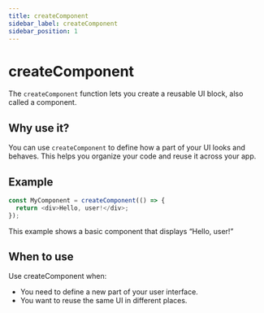 ```yaml
---
title: createComponent
sidebar_label: createComponent
sidebar_position: 1
---
```


# createComponent
The `createComponent` function lets you create a reusable UI block, also called a component.
## Why use it?
You can use `createComponent` to define how a part of your UI looks and behaves. This helps you organize your code and reuse it across your app.
## Example
```js
const MyComponent = createComponent(() => {
  return <div>Hello, user!</div>;
});
```
This example shows a basic component that displays “Hello, user!”
## When to use
Use createComponent when:
- You need to define a new part of your user interface.
- You want to reuse the same UI in different places.
